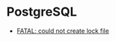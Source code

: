 # PostgreSQL

- [FATAL:  could not create lock file](https://stackoverflow.com/questions/22851352/postgresql-server-failed-to-start-could-not-create-lock-file-permission-denied)
